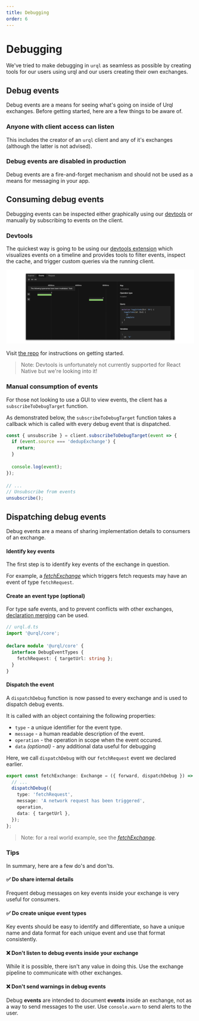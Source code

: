 ```yaml
---
title: Debugging
order: 6
---
```


# Debugging

We've tried to make debugging in `urql` as seamless as possible by creating tools for our users using urql and our users creating their own exchanges.

## Debug events

Debug events are a means for seeing what's going on inside of Urql exchanges. Before getting started, here are a few things to be aware of.

### Anyone with client access can listen

This includes the creator of an `urql` client and any of it's exchanges (although the latter is not advised).

### Debug events are disabled in production

Debug events are a fire-and-forget mechanism and should not be used as a means for messaging in your app.

## Consuming debug events

Debugging events can be inspected either graphically using our [devtools](https://github.com/FormidableLabs/urql-devtools) or manually by subscribing to events on the client.

### Devtools

The quickest way is going to be using our [devtools extension](https://github.com/FormidableLabs/urql-devtools/) which visualizes events on a timeline and provides tools to filter events, inspect the cache, and trigger custom queries via the running client.

![Urql Devtools Timeline](../assets/devtools-timeline.png)

Visit [the repo](https://github.com/FormidableLabs/urql-devtools/) for instructions on getting started.

> Note: Devtools is unfortunately not currently supported for React Native but we're looking into it!

### Manual consumption of events

For those not looking to use a GUI to view events, the client has a `subscribeToDebugTarget` function.

As demonstrated below, the `subscribeToDebugTarget` function takes a callback which is called with every debug event that is dispatched.

```ts
const { unsubscribe } = client.subscribeToDebugTarget(event => {
  if (event.source === 'dedupExchange') {
    return;
  }

  console.log(event);
});

// ...
// Unsubscribe from events
unsubscribe();
```

## Dispatching debug events

Debug events are a means of sharing implementation details to consumers of an exchange.

#### Identify key events

The first step is to identify key events of the exchange in question.

For example, a [_fetchExchange_](https://github.com/FormidableLabs/urql/blob/master/packages/core/src/exchanges/fetch.ts) which triggers fetch requests may have an event of type `fetchRequest`.

#### Create an event type (optional)

For type safe events, and to prevent conflicts with other exchanges, [declaration merging](https://www.typescriptlang.org/docs/handbook/declaration-merging.html) can be used.

```ts
// urql.d.ts
import '@urql/core';

declare module '@urql/core' {
  interface DebugEventTypes {
    fetchRequest: { targetUrl: string };
  }
}
```

#### Dispatch the event

A `dispatchDebug` function is now passed to every exchange and is used to dispatch debug events.

It is called with an object containing the following properties:

- `type` - a unique identifier for the event type.
- `message` - a human readable description of the event.
- `operation` - the operation in scope when the event occured.
- `data` _(optional)_ - any additional data useful for debugging

Here, we call `dispatchDebug` with our `fetchRequest` event we declared earlier.

```ts
export const fetchExchange: Exchange = ({ forward, dispatchDebug }) => {
  // ...
  dispatchDebug({
    type: 'fetchRequest',
    message: 'A network request has been triggered',
    operation,
    data: { targetUrl },
  });
};
```

> Note: for a real world example, see the [_fetchExchange_](https://github.com/FormidableLabs/urql/blob/master/packages/core/src/exchanges/fetch.ts).

### Tips

In summary, here are a few do's and don'ts.

#### ✅ Do share internal details

Frequent debug messages on key events inside your exchange is very useful for consumers.

#### ✅ Do create unique event types

Key events should be easy to identify and differentiate, so have a unique name and data format for each unique event and use that format consistently.

#### ❌ Don't listen to debug events inside your exchange

While it is possible, there isn't any value in doing this. Use the exchange pipeline to communicate with other exchanges.

#### ❌ Don't send warnings in debug events

Debug **events** are intended to document **events** inside an exchange, not as a way to send messages to the user. Use `console.warn` to send alerts to the user.
